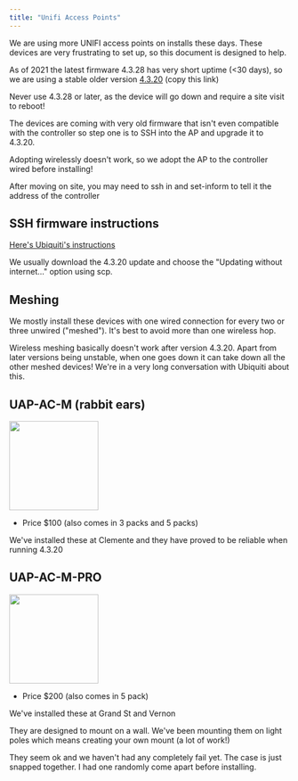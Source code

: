 ```yaml
---
title: "Unifi Access Points"
---
```


We are using more UNIFI access points on installs these days. These devices are very frustrating to set up, so this document is designed to help.

As of 2021 the latest firmware 4.3.28 has very short uptime (<30 days), so we are using a stable older version [4.3.20](https://dl.ui.com/unifi/firmware/U7PG2/4.3.20.11298/BZ.qca956x.v4.3.20.11298.200704.1347.bin) (copy this link)

Never use 4.3.28 or later, as the device will go down and require a site visit to reboot!

The devices are coming with very old firmware that isn't even compatible with the controller so step one is to SSH into the AP and upgrade it to 4.3.20. 

Adopting wirelessly doesn't work, so we adopt the AP to the controller wired before installing!

After moving on site, you may need to ssh in and set-inform to tell it the address of the controller

## SSH firmware instructions
[Here's Ubiquiti's instructions](https://help.ui.com/hc/en-us/articles/204910064-UniFi-Upgrade-the-Firmware-of-a-UniFi-Device#h_01F8GWSNHCB18N8Z2PKGDXEYDY)

We usually download the 4.3.20 update and choose the "Updating without internet..." option using scp.

## Meshing

We mostly install these devices with one wired connection for every two or three unwired ("meshed"). It's best to avoid more than one wireless hop. 

Wireless meshing basically doesn't work after version 4.3.20. Apart from later versions being unstable, when one goes down it can take down all the other meshed devices! We're in a very long conversation with Ubiquiti about this.

## UAP-AC-M (rabbit ears)  
<img src="/img/hardware/uap/uap-ac-m.png" height="160" />

- Price $100 (also comes in 3 packs and 5 packs)  

We've installed these at Clemente and they have proved to be reliable when running 4.3.20

## UAP-AC-M-PRO
<img src="/img/hardware/uap/uap-ac-m-pro.jpg" height="160" />

- Price $200 (also comes in 5 pack)

We've installed these at Grand St and Vernon

They are designed to mount on a wall. We've been mounting them on light poles which means creating your own mount (a lot of work!)

They seem ok and we haven't had any completely fail yet. The case is just snapped together. I had one randomly come apart before installing.


